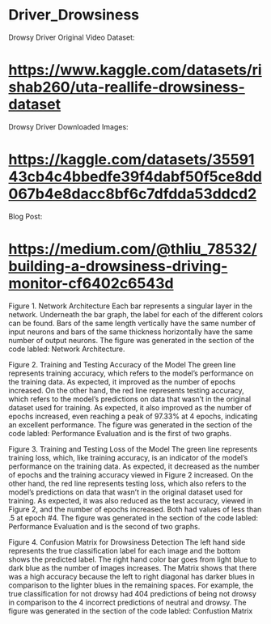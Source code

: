 # Driver_Drowsiness


Drowsy Driver Original Video Dataset:
  # https://www.kaggle.com/datasets/rishab260/uta-reallife-drowsiness-dataset

Drowsy Driver Downloaded Images:
  # https://kaggle.com/datasets/3559143cb4c4bbedfe39f4dabf50f5ce8dd067b4e8dacc8bf6c7dfdda53ddcd2

Blog Post:
 # https://medium.com/@thliu_78532/building-a-drowsiness-driving-monitor-cf6402c6543d


Figure 1. Network Architecture
Each bar represents a singular layer in the network. Underneath the bar graph, the label for each of the different colors can be found. Bars of the same length vertically have the same number of input neurons and bars of the same thickness horizontally have the same number of output neurons. The figure was generated in the section of the code labled: Network Architecture.

Figure 2. Training and Testing Accuracy of the Model
The green line represents training accuracy, which refers to the model’s performance on the training data. As expected, it improved as the number of epochs increased. On the other hand, the red line represents testing accuracy, which refers to the model’s predictions on data that wasn’t in the original dataset used for training. As expected, it also improved as the number of epochs increased, even reaching a peak of 97.33% at 4 epochs, indicating an excellent performance. The figure was generated in the section of the code labled: Performance Evaluation and is the first of two graphs.

Figure 3. Training and Testing Loss of the Model
The green line represents training loss, which, like training accuracy, is an indicator of the model’s performance on the training data. As expected, it decreased as the number of epochs and the training accuracy viewed in Figure 2 increased. On the other hand, the red line represents testing loss, which also refers to the model’s predictions on data that wasn’t in the original dataset used for training. As expected, it was also reduced as the test accuracy, viewed in Figure 2, and the number of epochs increased. Both had values of less than .5 at epoch #4. The figure was generated in the section of the code labled: Performance Evaluation and is the second of two graphs.

Figure 4. Confusion Matrix for Drowsiness Detection
The left hand side represents the true classification label for each image and the bottom shows the predicted label. The right hand color bar goes from light blue to dark blue as the number of images increases. The Matrix shows that there was a high accuracy because the left to right diagonal has darker blues in comparison to the lighter blues in the remaining spaces. For example, the true classification for not drowsy had 404 predictions of being not drowsy in comparison to the 4 incorrect predictions of neutral and drowsy. The figure was generated in the section of the code labled: Confustion Matrix




